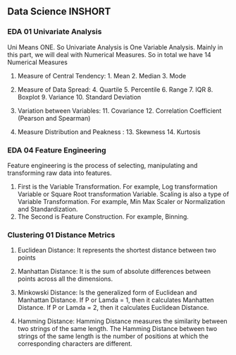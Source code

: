 ## Data Science INSHORT

### EDA 01 Univariate Analysis ###
Uni Means ONE. So Univariate Analysis is One Variable Analysis. Mainly in this part, we will deal with Numerical Measures. So in total we have 14 Numerical Measures

1. Measure of Central Tendency: 1. Mean 2. Median 3. Mode

2. Measure of Data Spread: 4. Quartile 5. Percentile 6. Range 7. IQR 8. Boxplot 9. Variance 10. Standard Deviation

3. Variation between Variables: 11. Covariance 12. Correlation Coefficient (Pearson and Spearman)

4. Measure Distribution and Peakness : 13. Skewness 14. Kurtosis

### EDA 04 Feature Engineering ###

Feature engineering is the process of selecting, manipulating and transforming raw data into features.

1. First is the Variable Transformation. For example, Log transformation Variable or Square Root transformation Variable. Scaling is also a type of Variable Transformation. For example, Min Max Scaler or Normalization and Standardization.
2. The Second is Feature Construction. For example, Binning.

### Clustering 01 Distance Metrics ###

1. Euclidean Distance: It represents the shortest distance between two points

2. Manhattan Distance: It is the sum of absolute differences between points across all the dimensions.

3. Minkowski Distance: Is the generalized form of Euclidean and Manhattan Distance. If P or Lamda = 1, then it calculates Manhatten Distance. If P or Lamda = 2, then it calculates Euclidean Distance. 

4. Hamming Distance: Hamming Distance measures the similarity between two strings of the same length. The Hamming Distance between two strings of the same length is the number of positions at which the corresponding characters are different.

